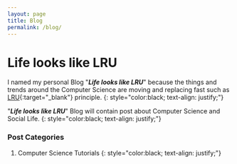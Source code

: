 ```yaml
---
layout: page
title: Blog
permalink: /blog/
---
```


# **Life looks like LRU**

I named my personal Blog "**_Life looks like LRU_**" because the things and trends around the Computer Science are moving and replacing fast such as  [LRU](https://en.wikipedia.org/wiki/Cache_algorithms#LRU){:target="_blank"} principle.
{: style="color:black; text-align: justify;"}

"**_Life looks like LRU_**" Blog will contain post about Computer Science and Social Life.
{: style="color:black; text-align: justify;"}
<br />

### Post Categories
1. Computer Science Tutorials
{: style="color:black; text-align: justify;"}
